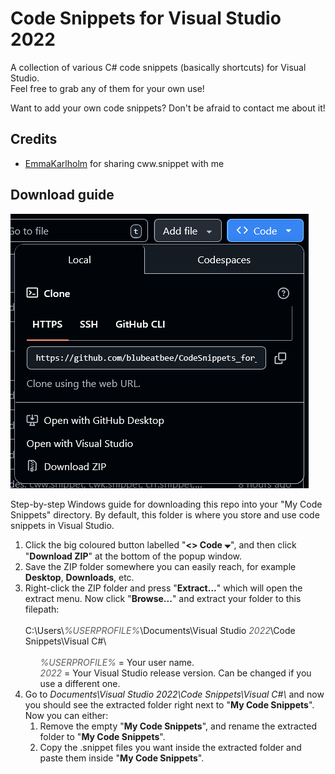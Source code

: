 <h1>Code Snippets for Visual Studio 2022</h1>
<p>
	A collection of various C# code snippets (basically shortcuts) for Visual Studio.
	<br>
	Feel free to grab any of them for your own use!
</p>
<p>
	Want to add your own code snippets? Don't be afraid to contact me about it!
</p>

<h2>Credits</h2>
<ul>
	<li>
		<a href="https://github.com/emmakarlholm">EmmaKarlholm</a> for sharing cww.snippet with me
	</li>
</ul>

<h2>Download guide</h2>
<img src="https://github.com/blubeatbee/CodeSnippets_for_Visual_Code/blob/main/images/downloadguide.png?raw=true" alt="Download guide picture. Located inside images/ folder." 
style="max-width:100%; height:auto;">
<p>Step-by-step Windows guide for downloading this repo into your "My Code Snippets" directory. By default, this folder is where you store and use code snippets in Visual Studio.</p>
<ol>
	<li>
		Click the big coloured button labelled "<b>&lt;&gt; Code 🞃</b>", and then click "<b>Download ZIP</b>" at the bottom of the popup window.
	</li>
	<li>
		Save the ZIP folder somewhere you can easily reach, for example <b>Desktop</b>, <b>Downloads</b>, etc.
	</li>
	<li>
		Right-click the ZIP folder and press "<b>Extract...</b>" which will open the extract menu. Now click "<b>Browse...</b>" and extract your folder to this filepath:<br><br>
		C:\Users\<i><span style="opacity:0.7">%USERPROFILE%</span></i>\Documents\Visual Studio <i><span style="opacity:0.7">2022</span></i>\Code Snippets\Visual C#\ 
		<br>
		<br>
		<ul style="list-style:none">
			<li>
				<i><span style="opacity:0.7">%USERPROFILE%</span></i> = Your user name.
			</li>
			<li>
				<i><span style="opacity:0.7">2022</span></i> = Your Visual Studio release version. Can be changed if you use a different one.
			</li>
		</ul>
	</li>
	<li>
		Go to <i>Documents\Visual Studio 2022\Code Snippets\Visual C#\</i> and now you should see the extracted folder right next to "<b>My Code Snippets</b>". Now you can either:
		<ol>
			<li>
				Remove the empty "<b>My Code Snippets</b>", and rename the extracted folder to "<b>My Code Snippets</b>".
			</li>
			<li>
				Copy the .snippet files you want inside the extracted folder and paste them inside "<b>My Code Snippets</b>".
			</li>
		</ol>
	</li>
</ol>
